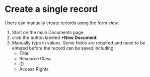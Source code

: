 # Create a single record

Users can manually create records using the form view. 

1. Start on the main Documents page
2. click the button labeled **+New Document**
3. Manually type in values. Some fields are required and need to be entered before the record can be saved including:
	* Title
	* Resource Class
	* ID
	* Access Rights